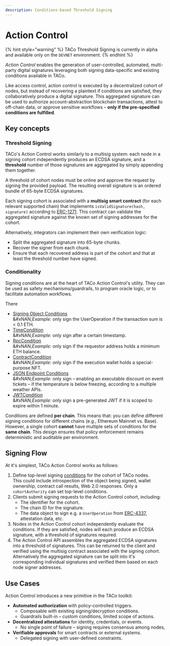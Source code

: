 ```yaml
---
description: Conditions-based Threshold Signing
---
```


# Action Control

{% hint style="warning" %}
TACo Threshold Signing is currently in alpha and available only on the `DEVNET` environment.
{% endhint %}

_Action Control_ enables the generation of user-controlled, automated, multi-party digital signatures leveraging both signing data-specific and existing conditions available in TACo.

Like access control, action control is executed by a decentralized cohort of nodes, but instead of recovering a plaintext if conditions are satisfied, they collaboratively produce a digital signature. This aggregated signature can be used to authorize account-abstraction blockchain transactions, attest to off-chain data, or approve sensitive workflows – **only if the pre-specified conditions are fulfilled**.&#x20;

## Key concepts

### **Threshold Signing**

TACo's Action Control works similarly to a multisig system: each node in a signing cohort independently produces an ECDSA signature, and a **threshold** number of those signatures are aggregated by simply appending them together.

A threshold of cohort nodes must be online and approve the request by signing the provided payload. The resulting overall signature is an ordered bundle of 65-byte ECDSA signatures.

Each signing cohort is associated with a **multisig smart contract** (for each relevant supported chain) that implements `isValidSignature(hash, signature)` according to [ERC-1271](https://eips.ethereum.org/EIPS/eip-1271). This contract can validate the aggregated signature against the known set of signing addresses for the cohort.

Alternatively, integrators can implement their own verification logic:

* Split the aggregated signature into 65-byte chunks.
* Recover the signer from each chunk.
* Ensure that each recovered address is part of the cohort and that at least the threshold number have signed.

### **Conditionality**

Signing conditions are at the heart of TACo Action Control's utility. They can be used as safety mechanisms/guardrails, to program oracle logic, or to facilitate automation workflows.&#x20;

There

* [Signing Object Conditions](../../for-developers/taco-sdk/references/conditions/signing-object-conditions.md) \
  &#xNAN;_&#x45;xample:_ only sign the UserOperation if the transaction sum is < 0.1 ETH.&#x20;
* [TimeCondition](../../for-developers/taco-sdk/references/conditions/timecondition.md) \
  &#xNAN;_&#x45;xample:_ only sign after a certain timestamp.
* [RpcCondition](../../for-developers/taco-sdk/references/conditions/rpccondition.md) \
  &#xNAN;_&#x45;xample:_ only sign if the requestor address holds a minimum ETH balance.
* [ContractCondition](../../for-developers/taco-sdk/references/conditions/contractcondition/)\
  &#xNAN;_&#x45;xample:_ only sign if the execution wallet holds a special-purpose NFT.&#x20;
* [JSON Endpoint Conditions](../../for-developers/taco-sdk/references/conditions/json-endpoint-conditions/)\
  &#xNAN;_&#x45;xample:_ only sign – enabling an executable discount on event tickets – if the temperature is below freezing, according to a multiple weather APIs.&#x20;
* [JWTCondition](../../for-developers/taco-sdk/references/conditions/jwtcondition.md) \
  &#xNAN;_&#x45;xample:_ only sign a pre-generated JWT if it is scoped to expire within 1 minute.&#x20;

Conditions are defined **per chain**. This means that: you can define different signing conditions for different chains (e.g., Ethereum Mainnet vs. Base). However, a single cohort **cannot** have multiple sets of conditions for the **same chain**. This design ensures that policy enforcement remains deterministic and auditable per environment.&#x20;

## Signing Flow

At it's simplest, TACo Action Control works as follows:

1. Define top-level signing [conditions](../../for-developers/taco-sdk/references/conditions/) for the cohort of TACo nodes. \
   This could include introspection of the object being signed, wallet ownership, contract call results, Web 2.0 responses. Only a `cohortAuthority`  can set top-level conditions.
2. Clients submit signing requests to the Action Control cohort, including:
   * The identifier for the cohort.
   * The chain ID for the signature.
   * The data object to sign e.g. a `UserOperation` from [ERC-4337](https://www.erc4337.io/), attestation data, etc.
3. Nodes in the Action Control cohort independently evaluate the conditions. If they are satisfied, nodes will each produce an ECDSA signature, with a threshold of signatures required.
4. The Action Control API assembles the aggregated ECDSA signatures into a threshold of signatures. This can be returned to the client and verified using the multisig contract associated with the signing cohort. Alternatively the aggregated signature can be split into it's corresponding individual signatures and verified them based on each node signer addresses.

## Use Cases

Action Control introduces a new primitive in the TACo toolkit:

* **Automated authorization** with policy-controlled triggers.
  * Composable with existing signing/decryption conditions.
  * Guardrails built-in **-** custom conditions, limited scope of actions.
* **Decentralized attestations** for identity, credentials, or events.
  * No single point of failure – signing requires consensus among nodes,
* **Verifiable approvals** for smart contracts or external systems.
  * Delegated signing with user-defined constraints.
